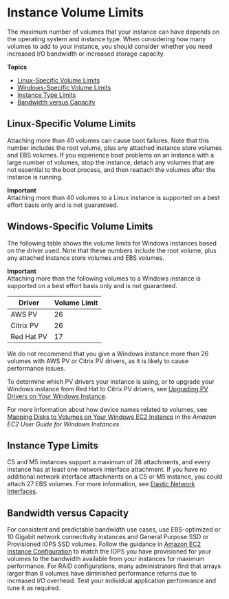 # Instance Volume Limits<a name="volume_limits"></a>

The maximum number of volumes that your instance can have depends on the operating system and instance type\. When considering how many volumes to add to your instance, you should consider whether you need increased I/O bandwidth or increased storage capacity\.

**Topics**
+ [Linux\-Specific Volume Limits](#linux-specific-volume-limits)
+ [Windows\-Specific Volume Limits](#windows-specific-volume-limits)
+ [Instance Type Limits](#instance-type-volume-limits)
+ [Bandwidth versus Capacity](#storage-bandwidth)

## Linux\-Specific Volume Limits<a name="linux-specific-volume-limits"></a>

Attaching more than 40 volumes can cause boot failures\. Note that this number includes the root volume, plus any attached instance store volumes and EBS volumes\. If you experience boot problems on an instance with a large number of volumes, stop the instance, detach any volumes that are not essential to the boot process, and then reattach the volumes after the instance is running\.

**Important**  
Attaching more than 40 volumes to a Linux instance is supported on a best effort basis only and is not guaranteed\.

## Windows\-Specific Volume Limits<a name="windows-specific-volume-limits"></a>

The following table shows the volume limits for Windows instances based on the driver used\. Note that these numbers include the root volume, plus any attached instance store volumes and EBS volumes\.

**Important**  
Attaching more than the following volumes to a Windows instance is supported on a best effort basis only and is not guaranteed\.


| Driver | Volume Limit | 
| --- | --- | 
|  AWS PV  |  26  | 
|  Citrix PV  |  26  | 
|  Red Hat PV  |  17  | 

We do not recommend that you give a Windows instance more than 26 volumes with AWS PV or Citrix PV drivers, as it is likely to cause performance issues\.

To determine which PV drivers your instance is using, or to upgrade your Windows instance from Red Hat to Citrix PV drivers, see [Upgrading PV Drivers on Your Windows Instance](http://docs.aws.amazon.com/AWSEC2/latest/WindowsGuide/Upgrading_PV_drivers.html)\.

For more information about how device names related to volumes, see [Mapping Disks to Volumes on Your Windows EC2 Instance](http://docs.aws.amazon.com/AWSEC2/latest/WindowsGuide/ec2-windows-volumes.html) in the *Amazon EC2 User Guide for Windows Instances*\.

## Instance Type Limits<a name="instance-type-volume-limits"></a>

C5 and M5 instances support a maximum of 28 attachments, and every instance has at least one network interface attachment\. If you have no additional network interface attachments on a C5 or M5 instance, you could attach 27 EBS volumes\. For more information, see [Elastic Network Interfaces](using-eni.md)\.

## Bandwidth versus Capacity<a name="storage-bandwidth"></a>

For consistent and predictable bandwidth use cases, use EBS\-optimized or 10 Gigabit network connectivity instances and General Purpose SSD or Provisioned IOPS SSD volumes\. Follow the guidance in [Amazon EC2 Instance Configuration](ebs-ec2-config.md) to match the IOPS you have provisioned for your volumes to the bandwidth available from your instances for maximum performance\. For RAID configurations, many administrators find that arrays larger than 8 volumes have diminished performance returns due to increased I/O overhead\. Test your individual application performance and tune it as required\.
